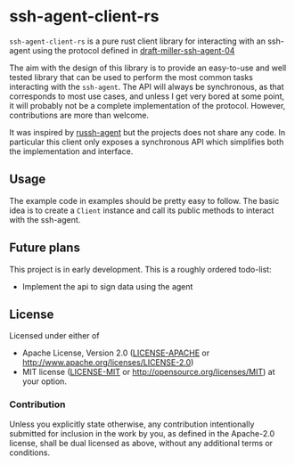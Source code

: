 # ssh-agent-client-rs

`ssh-agent-client-rs` is a pure rust client library for interacting with an ssh-agent using the protocol defined in 
[draft-miller-ssh-agent-04](https://datatracker.ietf.org/doc/html/draft-miller-ssh-agent-04)

The aim with the design of this library is to provide an easy-to-use and well tested 
library that can be used to perform the most common tasks interacting with the `ssh-agent`.
The API will always be synchronous, as that corresponds to most use cases, and unless 
I get very bored at some point, it will probably not be a complete implementation of the
protocol. However, contributions are more than welcome.

It was inspired by [russh-agent](https://crates.io/crates/russh-agent) but the projects does not share any code.
In particular this client only exposes a synchronous API which simplifies both the implementation and interface.

## Usage

The example code in examples should be pretty easy to follow.
The basic idea is to create a `Client` instance and call its public methods to interact with the ssh-agent.

## Future plans

This project is in early development. This is a roughly ordered todo-list:

* Implement the api to sign data using the agent

## License

Licensed under either of
* Apache License, Version 2.0 ([LICENSE-APACHE](LICENSE-APACHE) or http://www.apache.org/licenses/LICENSE-2.0)
* MIT license ([LICENSE-MIT](LICENSE-MIT) or http://opensource.org/licenses/MIT)
  at your option.

### Contribution

Unless you explicitly state otherwise, any contribution intentionally submitted
for inclusion in the work by you, as defined in the Apache-2.0 license, shall be dual licensed as above, without any
additional terms or conditions.
